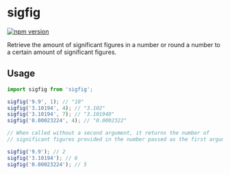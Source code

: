 # sigfig

[![npm version](https://badge.fury.io/js/sigfig.svg)](https://badge.fury.io/js/sigfig)

Retrieve the amount of significant figures in a number or round a number to a certain amount of significant figures.

## Usage

```javascript
import sigfig from 'sigfig';

sigfig('9.9', 1); // "10"
sigfig('3.10194', 4); // "3.102"
sigfig('3.10194', 7); // "3.101940"
sigfig('0.00023224', 4); // "0.0002322"

// When called without a second argument, it returns the number of
// significant figures provided in the number passed as the first argument:

sigfig('9.9'); // 2
sigfig('3.10194'); // 6
sigfig('0.00023224'); // 5
```
